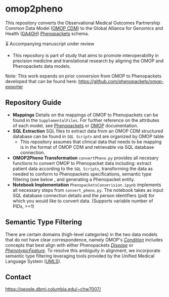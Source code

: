 # omop2pheno

This repository converts the Observational Medical Outcomes Partnership Common Data Model ([OMOP CDM](https://www.ohdsi.org/data-standardization/)) to the Global Alliance for Genomics and Health ([GA4GH](https://www.ga4gh.org/#/)) [Phenopackets](http://phenopackets.org/) schema.

⏳ Accompanying manuscript under review
* This repository is part of study that aims to promote interoperability in precision medicine and translational research by aligning the OMOP and Phenopackets data models.

Note: This work expands on prior conversion from OMOP to Phenopackets developed that can be found here: https://github.com/phenopackets/omop-exporter

## Repository Guide
* **Mappings** Details on the mappings of OMOP to Phenopackets can be found in the `SupplementalFiles`. For further reference on the attributes of each model, see [Phenopackets](https://phenopacket-schema.readthedocs.io/en/latest/index.html) or [OMOP](https://ohdsi.github.io/CommonDataModel/cdm53.html) documentation.
* **SQL Extraction** SQL files to extract data from an OMOP CDM structured database can be found in `SQL Scripts` and are organized by OMOP table 
  * This repository assumes that clinical data that needs to be mapping is in the format of OMOP CDM and retrievable via SQL database connection.
* **OMOP2Pheno Transformation** `convertPheno.py` provides all necesary functions to convert OMOP to Phenopacket data including: extract patient data according to the `SQL Scripts`, transforming the data as needed to conform to Phenopackets specifications, semantic type filtering (see below<Semantic Type Filtering> , and generating a Phenopacket entity.
* **Notebook Implementation**  `PhenopacketsConverision.ipynb` implements all necessary steps from `convert_pheno.py`. The notebook takes as input SQL database connection details and the person identifiers (pid) for which you would like to convert data. (Supports variable number of PIDs, >=1)

## Semantic Type Filtering
There are certain domains (high-level categories) in the two data models that do not have clear correspondence, namely OMOP's [_Condition_](https://ohdsi.github.io/CommonDataModel/cdm53.html#CONDITION_OCCURRENCE) includes concepts that best align with either Phenopackets [_Disease_](https://phenopacket-schema.readthedocs.io/en/latest/disease.html) or [_PhenotypicFeature_](https://phenopacket-schema.readthedocs.io/en/latest/phenotype.html). To resolve this ambiguity in alignment, we incorporate semantic type filtering leveraging tools provided by the Unified Medical Language System ([UMLS](https://www.nlm.nih.gov/research/umls/index.html)). 

## Contact
https://people.dbmi.columbia.edu/~chw7007/
